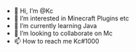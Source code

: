 - 👋 Hi, I’m @Kc
- 👀 I’m interested in Minecraft Plugins etc
- 🌱 I’m currently learning Java
- 💞️ I’m looking to collaborate on Mc
- 📫 How to reach me Kc#1000

<!---
Kckiller/Kckiller is a ✨ special ✨ repository because its `README.md` (this file) appears on your GitHub profile.
You can click the Preview link to take a look at your changes.
--->
